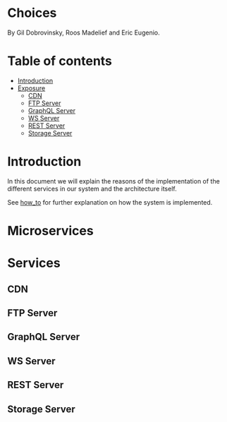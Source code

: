 # Choices

By Gil Dobrovinsky, Roos Madelief and Eric Eugenio.

# Table of contents

- [Introduction](#introduction)
- [Exposure](#exposing)
    - [CDN](#cdn)
    - [FTP Server](#ftp-server)
    - [GraphQL Server](#graphql-server)
    - [WS Server](#ws-server)
    - [REST Server](#rest-server)
    - [Storage Server](#storage-server)

# Introduction

In this document we will explain the reasons of the implementation of the different services in our system and the architecture itself.

See [how_to](/how_to.md) for further explanation on how the system is implemented.

# Microservices

# Services

## CDN

## FTP Server

## GraphQL Server

## WS Server

## REST Server

## Storage Server